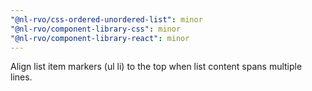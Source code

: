 ```yaml
---
"@nl-rvo/css-ordered-unordered-list": minor
"@nl-rvo/component-library-css": minor
"@nl-rvo/component-library-react": minor
---
```


Align list item markers (ul li) to the top when list content spans multiple lines.
